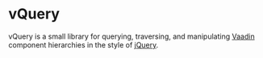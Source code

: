 # vQuery

vQuery is a small library for querying, traversing, and manipulating [Vaadin](https://vaadin.com) component hierarchies in the style of [jQuery](http://jquery.com).
